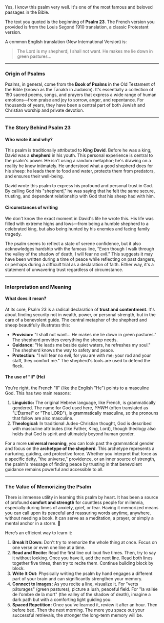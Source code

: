 Yes, I know this psalm very well. It's one of the most famous and beloved passages in the Bible.

The text you quoted is the beginning of **Psalm 23**. The French version you provided is from the Louis Segond 1910 translation, a classic Protestant version.

A common English translation (New International Version) is:
> The Lord is my shepherd, I shall not want.
> He makes me lie down in green pastures...

---

### Origin of Psalms

Psalms, in general, come from the **Book of Psalms** in the Old Testament of the Bible (known as the Tanakh in Judaism). It's essentially a collection of 150 sacred poems, songs, and prayers that express a wide range of human emotions—from praise and joy to sorrow, anger, and repentance. For thousands of years, they have been a central part of both Jewish and Christian worship and private devotion.



---

### The Story Behind Psalm 23

#### **Who wrote it and why?**

This psalm is traditionally attributed to **King David**. Before he was a king, David was a **shepherd** in his youth. This personal experience is central to the psalm's power. He isn't using a random metaphor; he's drawing on a reality he knew intimately. He understood what a good shepherd does for his sheep: he leads them to food and water, protects them from predators, and ensures their well-being.

David wrote this psalm to express his profound and personal trust in God. By calling God his "shepherd," he was saying that he felt the same secure, trusting, and dependent relationship with God that his sheep had with him.

#### **Circumstances of writing**

We don't know the exact moment in David's life he wrote this. His life was filled with extreme highs and lows—from being a humble shepherd to a celebrated king, but also being hunted by his enemies and facing family tragedy.

The psalm seems to reflect a state of serene confidence, but it also acknowledges hardship with the famous line, "Even though I walk through the valley of the shadow of death, I will fear no evil." This suggests it may have been written during a time of peace while reflecting on past dangers, or perhaps during a difficult trial as a declaration of faith. Either way, it's a statement of unwavering trust regardless of circumstance.

---

### Interpretation and Meaning

#### **What does it mean?**

At its core, Psalm 23 is a radical declaration of **trust and contentment**. It's about finding security not in wealth, power, or personal strength, but in the care of a benevolent guide. The central metaphor of the shepherd and sheep beautifully illustrates this:

* **Provision:** "I shall not want... He makes me lie down in green pastures." The shepherd provides everything the sheep needs.
* **Guidance:** "He leads me beside quiet waters, he refreshes my soul." The shepherd knows the way to safety and peace.
* **Protection:** "I will fear no evil, for you are with me; your rod and your staff, they comfort me." The shepherd's tools are used to defend the flock.

#### **The use of "Il" (He)**

You're right, the French "Il" (like the English "He") points to a masculine God. This has two main reasons:
1.  **Linguistic:** The original Hebrew language, like French, is grammatically gendered. The name for God used here, *YHWH* (often translated as "L'Éternel" or "The LORD"), is grammatically masculine, so the pronouns that follow are also masculine.
2.  **Theological:** In traditional Judeo-Christian thought, God is described with masculine attributes (like Father, King, Lord), though theology also holds that God is spirit and ultimately beyond human gender.

For a more **universal meaning**, you can look past the grammatical gender and focus on the **archetype of the shepherd**. This archetype represents a nurturing, guiding, and protective force. Whether you interpret that force as a specific deity, "the universe," providence, or an inner source of strength, the psalm's message of finding peace by trusting in that benevolent guidance remains powerful and accessible to all.

---

### The Value of Memorizing the Psalm

There is immense utility in learning this psalm by heart. It has been a source of profound **comfort and strength** for countless people for millennia, especially during times of anxiety, grief, or fear. Having it memorized means you can call upon its peaceful and reassuring words anytime, anywhere, without needing a book. It can serve as a meditation, a prayer, or simply a mental anchor in a storm. 🧘

Here’s an efficient way to learn it:

1.  **Break It Down:** Don't try to memorize the whole thing at once. Focus on one verse or even one line at a time.
2.  **Read and Recite:** Read the first line out loud five times. Then, try to say it without looking. Once you have it, add the next line. Read both lines together five times, then try to recite them. Continue building block by block.
3.  **Write It Out:** Physically writing the psalm by hand engages a different part of your brain and can significantly strengthen your memory.
4.  **Connect to Images:** As you recite a line, visualize it. For "verts pâturages" (green pastures), picture a lush, peaceful field. For "la vallée de l'ombre de la mort" (the valley of the shadow of death), imagine a dark path but with a comforting light guiding you.
5.  **Spaced Repetition:** Once you've learned it, review it after an hour. Then before bed. Then the next morning. The more you space out your successful retrievals, the stronger the long-term memory will be.